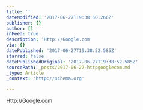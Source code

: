 ```yaml
---
title: ''
dateModified: '2017-06-27T19:38:50.266Z'
publisher: {}
author: []
inFeed: true
description: 'Http://Google.com'
via: {}
datePublished: '2017-06-27T19:38:52.585Z'
starred: false
datePublishedOriginal: '2017-06-27T19:38:52.585Z'
sourcePath: _posts/2017-06-27-httpgooglecom.md
_type: Article
_context: 'http://schema.org'

---
```

Http://Google.com